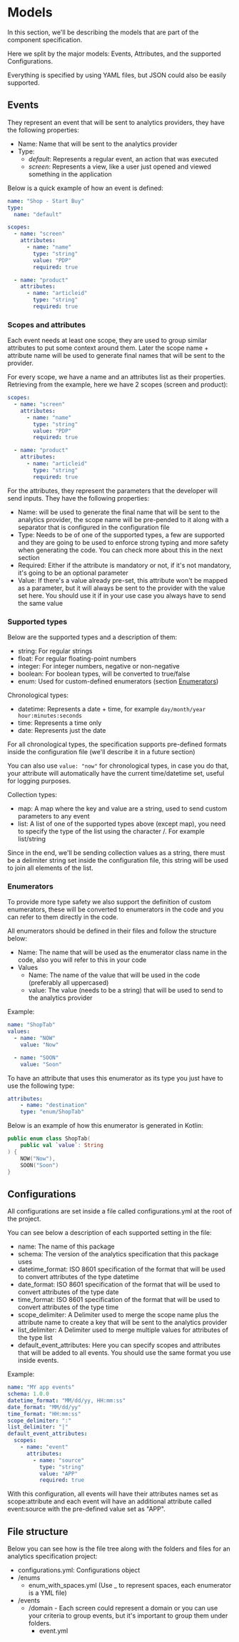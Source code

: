# Models
In this section, we'll be describing the models that are part of the component specification.

Here we split by the major models: Events, Attributes, and the supported Configurations.

Everything is specified by using YAML files, but JSON could also be easily supported.

## Events
They represent an event that will be sent to analytics providers, they have the following properties:

- Name: Name that will be sent to the analytics provider
- Type:
  - _default_: Represents a regular event, an action that was executed
  - _screen_: Represents a view, like a user just opened and viewed something in the application

Below is a quick example of how an event is defined:
```yaml
name: "Shop - Start Buy"
type:
  name: "default"

scopes:
  - name: "screen"
    attributes:
      - name: "name"
        type: "string"
        value: "PDP"
        required: true

  - name: "product"
    attributes:
      - name: "articleid"
        type: "string"
        required: true
```

### Scopes and attributes
Each event needs at least one scope, they are used to group similar attributes to put some context around them. Later the scope name + attribute name will be used to generate final names that will be sent to the provider.

For every scope, we have a name and an attributes list as their properties. Retrieving from the example, here we have 2 scopes (screen and product): 
```yaml
scopes:
  - name: "screen"
    attributes:
      - name: "name"
        type: "string"
        value: "PDP"
        required: true

  - name: "product"
    attributes:
      - name: "articleid"
        type: "string"
        required: true
```

For the attributes, they represent the parameters that the developer will send inputs. They have the following properties:
- Name: will be used to generate the final name that will be sent to the analytics provider, the scope name will be pre-pended to it along with a separator that is configured in the configuration file
- Type: Needs to be of one of the supported types, a few are supported and they are going to be used to enforce strong typing and more safety when generating the code. You can check more about this in the next section
- Required: Either if the attribute is mandatory or not, if it's not mandatory, it's going to be an optional parameter
- Value: If there's a value already pre-set, this attribute won't be mapped as a parameter, but it will always be sent to the provider with the value set here. You should use it if in your use case you always have to send the same value

### Supported types
Below are the supported types and a description of them:
- string: For regular strings
- float: For regular floating-point numbers
- integer: For integer numbers, negative or non-negative
- boolean: For boolean types, will be converted to true/false
- enum: Used for custom-defined enumerators (section [Enumerators](#Enumerators))

Chronological types:
- datetime: Represents a date + time, for example `day/month/year hour:minutes:seconds`
- time: Represents a time only
- date: Represents just the date

For all chronological types, the specification supports pre-defined formats inside the configuration file (we'll describe it in a future section)

You can also use `value: "now"` for chronological types, in case you do that, your attribute will automatically have the current time/datetime set, useful for logging purposes.

Collection types:
- map: A map where the key and value are a string, used to send custom parameters to any event
- list: A list of one of the supported types above (except map), you need to specify the type of the list using the character /. For example list/string

Since in the end, we'll be sending collection values as a string, there must be a delimiter string set inside the configuration file, this string will be used to join all elements of the list.

### Enumerators
To provide more type safety we also support the definition of custom enumerators, these will be converted to enumerators in the code and you can refer to them directly in the code.

All enumerators should be defined in their files and follow the structure below:

- Name: The name that will be used as the enumerator class name in the code, also you will refer to this in your code
- Values
  - Name: The name of the value that will be used in the code (preferably all uppercased)
  - value: The value (needs to be a string) that will be used to send to the analytics provider

Example:
```yaml
name: "ShopTab"
values:
  - name: "NOW"
    value: "Now"

  - name: "SOON"
    value: "Soon"
```

To have an attribute that uses this enumerator as its type you just have to use the following type:
```yaml
attributes:
    - name: "destination"
    type: "enum/ShopTab"
```

Below is an example of how this enumerator is generated in Kotlin:
```kotlin
public enum class ShopTab(
    public val `value`: String
) {
    NOW("Now"),
    SOON("Soon")
}
```

## Configurations
All configurations are set inside a file called configurations.yml at the root of the project.

You can see below a description of each supported setting in the file:
- name: The name of this package
- schema: The version of the analytics specification that this package uses
- datetime_format: ISO 8601 specification of the format that will be used to convert attributes of the type datetime
- date_format: ISO 8601 specification of the format that will be used to convert attributes of the type date
- time_format: ISO 8601 specification of the format that will be used to convert attributes of the type time
- scope_delimiter: A Delimiter used to merge the scope name plus the attribute name to create a key that will be sent to the analytics provider
- list_delimiter: A Delimiter used to merge multiple values for attributes of the type list
- default_event_attributes: Here you can specify scopes and attributes that will be added to all events. You should use the same format you use inside events.

Example:
```yaml
name: "MY app events"
schema: 1.0.0
datetime_format: "MM/dd/yy, HH:mm:ss"
date_format: "MM/dd/yy"
time_format: "HH:mm:ss"
scope_delimiter: ":"
list_delimiter: "|"
default_event_attributes:
  scopes:
    - name: "event"
      attributes:
        - name: "source"
          type: "string"
          value: "APP"
          required: true
```

With this configuration, all events will have their attributes names set as scope:attribute and each event will have an additional attribute called event:source with the pre-defined value set as "APP".

## File structure
Below you can see how is the file tree along with the folders and files for an analytics specification project:
- configurations.yml: Configurations object
- /enums
  - enum_with_spaces.yml (Use _ to represent spaces, each enumerator is a YML file)
- /events
  - /domain - Each screen could represent a domain or you can use your criteria to group events, but it's important to group them under folders.
    - event.yml